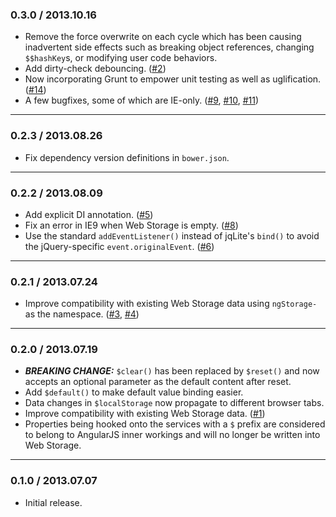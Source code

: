 ### 0.3.0 / 2013.10.16
* Remove the force overwrite on each cycle which has been causing inadvertent side effects such as breaking object references, changing `$$hashKey`s, or modifying user code behaviors.
* Add dirty-check debouncing. ([#2](https://github.com/gsklee/ngStorage/issues/2))
* Now incorporating Grunt to empower unit testing as well as uglification. ([#14](https://github.com/gsklee/ngStorage/issues/14))
* A few bugfixes, some of which are IE-only. ([#9](https://github.com/gsklee/ngStorage/issues/9), [#10](https://github.com/gsklee/ngStorage/issues/10), [#11](https://github.com/gsklee/ngStorage/issues/11))

---

### 0.2.3 / 2013.08.26
* Fix dependency version definitions in `bower.json`.

---

### 0.2.2 / 2013.08.09
* Add explicit DI annotation. ([#5](https://github.com/gsklee/ngStorage/issues/5))
* Fix an error in IE9 when Web Storage is empty. ([#8](https://github.com/gsklee/ngStorage/issues/8))
* Use the standard `addEventListener()` instead of jqLite's `bind()` to avoid the jQuery-specific `event.originalEvent`. ([#6](https://github.com/gsklee/ngStorage/issues/6))

---

### 0.2.1 / 2013.07.24
* Improve compatibility with existing Web Storage data using `ngStorage-` as the namespace. ([#3](https://github.com/gsklee/ngStorage/issues/3), [#4](https://github.com/gsklee/ngStorage/issues/4))

---

### 0.2.0 / 2013.07.19
* ***BREAKING CHANGE:*** `$clear()` has been replaced by `$reset()` and now accepts an optional parameter as the default content after reset.
* Add `$default()` to make default value binding easier.
* Data changes in `$localStorage` now propagate to different browser tabs.
* Improve compatibility with existing Web Storage data. ([#1](https://github.com/gsklee/ngStorage/issues/1))
* Properties being hooked onto the services with a `$` prefix are considered to belong to AngularJS inner workings and will no longer be written into Web Storage.

---

### 0.1.0 / 2013.07.07
* Initial release.
